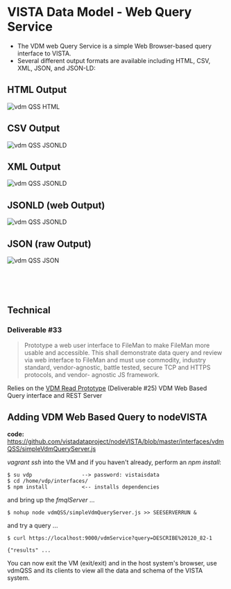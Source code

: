 # VISTA Data Model - Web Query Service

* The VDM web Query Service is a simple Web Browser-based query interface to VISTA. 
* Several different output formats are available including HTML, CSV, XML, JSON, and JSON-LD:


## HTML Output
![vdm QSS HTML](https://github.com/vistadataproject/documents/blob/master/OtherDeliverablesYr1/vdmQSS/screenshots/vdmQSShtml.png)

## CSV Output
![vdm QSS JSONLD](https://github.com/vistadataproject/documents/blob/master/OtherDeliverablesYr1/vdmQSS/screenshots/vdmQSScsv.png)

## XML Output
![vdm QSS JSONLD](https://github.com/vistadataproject/documents/blob/master/OtherDeliverablesYr1/vdmQSS/screenshots/vdmQSSxml.png)

## JSONLD (web Output)
![vdm QSS JSONLD](https://github.com/vistadataproject/documents/blob/master/OtherDeliverablesYr1/vdmQSS/screenshots/vdmQSSjsonld.png)

## JSON (raw Output)
![vdm QSS JSON](https://github.com/vistadataproject/documents/blob/master/OtherDeliverablesYr1/vdmQSS/screenshots/vdmQSSjson.png
)


<br><br><br>

## Technical

### Deliverable #33
> Prototype a web user interface to FileMan to make FileMan more usable and accessible. This shall demonstrate data query and review via web interface to FileMan and must use commodity, industry standard, vendor-agnostic, battle tested, secure TCP and HTTPS protocols, and vendor- agnostic JS framework.

Relies on the [VDM Read Prototype](https://github.com/vistadataproject/VDM/tree/master/prototypes/vdmRead) (Deliverable #25)
VDM Web Based Query interface and REST Server

## Adding VDM Web Based Query to nodeVISTA

__code:__ 
https://github.com/vistadataproject/nodeVISTA/blob/master/interfaces/vdmQSS/simpleVdmQueryServer.js

_vagrant ssh_ into the VM and if you haven't already, perform an _npm install_: 

```text
$ su vdp    			--> password: vistaisdata
$ cd /home/vdp/interfaces/
$ npm install  			<-- installs dependencies
```
and bring up the _fmqlServer_ ...

```text
$ nohup node vdmQSS/simpleVdmQueryServer.js >> SEESERVERRUN &
```

and try a query ...

```text
$ curl https://localhost:9000/vdmService?query=DESCRIBE%20120_82-1

{"results" ...
```

You can now exit the VM (exit/exit) and in the host system's browser, use vdmQSS and its clients to view all the data and schema of the VISTA system. 

